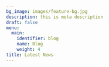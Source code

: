 ```yaml
---
bg_image: images/feature-bg.jpg
description: this is meta description
draft: false
menu:
  main:
    identifier: blog
    name: Blog
    weight: 4
title: Latest News
---
```

